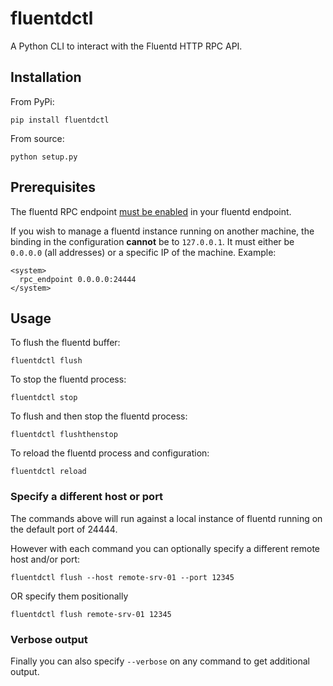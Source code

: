 # fluentdctl

A Python CLI to interact with the Fluentd HTTP RPC API.

## Installation

From PyPi:

`pip install fluentdctl`

From source:

`python setup.py`

## Prerequisites

The fluentd RPC endpoint [must be enabled](https://docs.fluentd.org/deployment/rpc#configuration) in your fluentd endpoint.

If you wish to manage a fluentd instance running on another machine, the binding in the configuration **cannot** be to `127.0.0.1`. It must either be `0.0.0.0` (all addresses) or a specific IP of the machine. Example:

```
<system>
  rpc_endpoint 0.0.0.0:24444
</system>
```

## Usage

To flush the fluentd buffer:

```
fluentdctl flush
```

To stop the fluentd process:

```
fluentdctl stop
```

To flush and then stop the fluentd process:

```
fluentdctl flushthenstop
```

To reload the fluentd process and configuration:

```
fluentdctl reload
```

### Specify a different host or port

The commands above will run against a local instance of fluentd running on the default port of 24444.

However with each command you can optionally specify a different remote host and/or port:

```
fluentdctl flush --host remote-srv-01 --port 12345
```

OR specify them positionally

```
fluentdctl flush remote-srv-01 12345
```

### Verbose output

Finally you can also specify `--verbose` on any command to get additional output.
